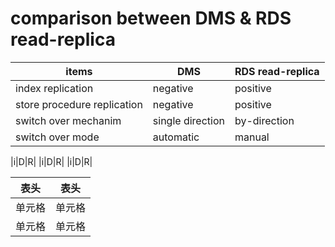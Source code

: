 # comparison between DMS & RDS read-replica

| items | DMS | RDS read-replica |
| ----- | --- | ---------------- |
| index replication | negative | positive |
| store procedure replication | negative | positive |
| switch over mechanim | single direction | by-direction |
| switch over mode | automatic | manual |

|i|D|R|
|i|D|R|
|i|D|R|


|  表头   | 表头  |
|  ----  | ----  |
| 单元格  | 单元格 |
| 单元格  | 单元格 |
